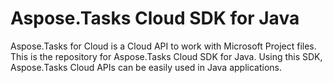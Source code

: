 # Aspose.Tasks Cloud SDK for Java
Aspose.Tasks for Cloud is a Cloud API to work with Microsoft Project files. This is the repository for Aspose.Tasks Cloud SDK for Java. Using this SDK, Aspose.Tasks Cloud APIs can be easily used in Java applications.
